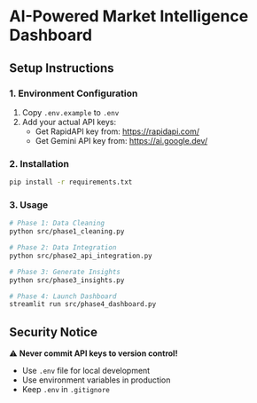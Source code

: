 # AI-Powered Market Intelligence Dashboard

## Setup Instructions

### 1. Environment Configuration
1. Copy `.env.example` to `.env`
2. Add your actual API keys:
   - Get RapidAPI key from: https://rapidapi.com/
   - Get Gemini API key from: https://ai.google.dev/

### 2. Installation
```bash
pip install -r requirements.txt
```

### 3. Usage
```bash
# Phase 1: Data Cleaning
python src/phase1_cleaning.py

# Phase 2: Data Integration
python src/phase2_api_integration.py

# Phase 3: Generate Insights
python src/phase3_insights.py

# Phase 4: Launch Dashboard
streamlit run src/phase4_dashboard.py
```

## Security Notice
⚠️ **Never commit API keys to version control!**
- Use `.env` file for local development
- Use environment variables in production
- Keep `.env` in `.gitignore`
